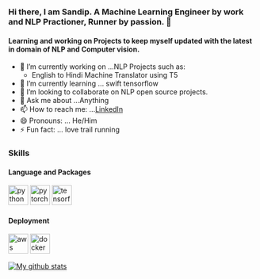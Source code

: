 ### Hi there, I am Sandip. A Machine Learning Engineer by work and NLP Practioner, Runner by passion. 👋
#### Learning and working on Projects to keep myself updated with the latest in domain of NLP and Computer vision.


- 🔭 I’m currently working on ...NLP Projects such as:
  * English to Hindi Machine Translator using T5
- 🌱 I’m currently learning ... swift tensorflow
- 👯 I’m looking to collaborate on NLP open source projects.
- 💬 Ask me about ...Anything
- 📫 How to reach me: ...[LinkedIn](https://www.linkedin.com/in/sandipjpatil/)
- 😄 Pronouns: ... He/Him
- ⚡ Fun fact: ... love trail running

### Skills
#### Language and Packages
<p>  <img src="https://devicons.github.io/devicon/devicon.git/icons/python/python-original.svg" alt="python" width="40" height="40"/>  <img src="https://www.vectorlogo.zone/logos/pytorch/pytorch-icon.svg" alt="pytorch" width="40" height="40"/> <img src="https://www.vectorlogo.zone/logos/tensorflow/tensorflow-icon.svg" alt="tensorflow" width="40" height="40"/>  </p>

#### Deployment
<p>  <img src="https://devicons.github.io/devicon/devicon.git/icons/amazonwebservices/amazonwebservices-original-wordmark.svg" alt="aws" width="40" height="40"/>  <img src="https://devicons.github.io/devicon/devicon.git/icons/docker/docker-original-wordmark.svg" alt="docker" width="40" height="40"/>  </p>

[![My github stats](https://github-readme-stats.vercel.app/api?username=spatil6&show_icons=true)](https://github.com/spatil6/spatil6)
